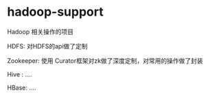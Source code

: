# hadoop-support

Hadoop 相关操作的项目


HDFS: 对HDFS的api做了定制

Zookeeper: 使用 Curator框架对zk做了深度定制，对常用的操作做了封装

Hive :  ....

HBase:  ....
